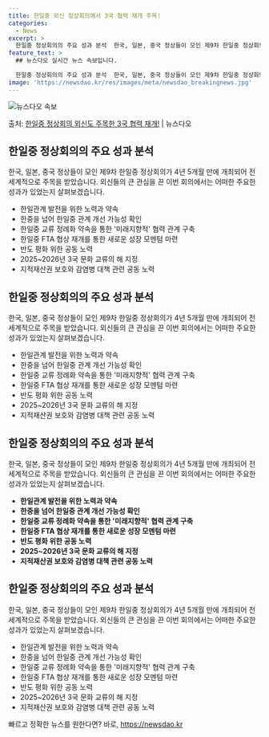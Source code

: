 ```yaml
---
title: 한일중 외신 정상회의에서 3국 협력 재개 주목!
categories:
  - News
excerpt: >
  한일중 정상회의의 주요 성과 분석  한국, 일본, 중국 정상들이 모인 제9차 한일중 정상회의가 지난 26~2…
feature_text: >
  ## 뉴스다오 실시간 뉴스 속보입니다.

  한일중 정상회의의 주요 성과 분석  한국, 일본, 중국 정상들이 모인 제9차 한일중 정상회의가 지난 26~2…
image: 'https://newsdao.kr/res/images/meta/newsdao_breakingnews.jpg'
---
```


![뉴스다오 속보](https://newsdao.kr/res/images/meta/newsdao_breakingnews.jpg)

<p>출처: <a href="https://newsdao.kr/3993" rel="dofollow">한일중 정상회의 외신도 주목한 3국 협력 재개!</a> | 뉴스다오</p>

<h2 data-ke-size="size26">한일중 정상회의의 주요 성과 분석</h2>
<p data-ke-size="size16">한국, 일본, 중국 정상들이 모인 제9차 한일중 정상회의가 4년 5개월 만에 개최되어 전 세계적으로 주목을 받았습니다. 외신들의 큰 관심을 끈 이번 회의에서는 어떠한 주요한 성과가 있었는지 살펴보겠습니다.</p>
<ul>
<li>한일관계 발전을 위한 노력과 약속</li>
<li>한중을 넘어 한일중 관계 개선 가능성 확인</li>
<li>한일중 교류 정례화 약속을 통한 '미래지향적' 협력 관계 구축</li>
<li>한일중 FTA 협상 재개를 통한 새로운 성장 모멘텀 마련</li>
<li>반도 평화 위한 공동 노력</li>
<li>2025~2026년 3국 문화 교류의 해 지정</li>
<li>지적재산권 보호와 감염병 대책 관련 공동 노력</li>
</ul>
<h2 data-ke-size="size26">한일중 정상회의의 주요 성과 분석</h2>
<p data-ke-size="size16">한국, 일본, 중국 정상들이 모인 제9차 한일중 정상회의가 4년 5개월 만에 개최되어 전 세계적으로 주목을 받았습니다. 외신들의 큰 관심을 끈 이번 회의에서는 어떠한 주요한 성과가 있었는지 살펴보겠습니다.</p>
<ul>
<li>한일관계 발전을 위한 노력과 약속</li>
<li>한중을 넘어 한일중 관계 개선 가능성 확인</li>
<li>한일중 교류 정례화 약속을 통한 '미래지향적' 협력 관계 구축</li>
<li>한일중 FTA 협상 재개를 통한 새로운 성장 모멘텀 마련</li>
<li>반도 평화 위한 공동 노력</li>
<li>2025~2026년 3국 문화 교류의 해 지정</li>
<li>지적재산권 보호와 감염병 대책 관련 공동 노력</li>
</ul>

<h2 data-ke-size="size26">한일중 정상회의의 주요 성과 분석</h2>
<p data-ke-size="size16">한국, 일본, 중국 정상들이 모인 제9차 한일중 정상회의가 4년 5개월 만에 개최되어 전 세계적으로 주목을 받았습니다. 외신들의 큰 관심을 끈 이번 회의에서는 어떠한 주요한 성과가 있었는지 살펴보겠습니다.</p>
<ul>
<li><b>한일관계 발전을 위한 노력과 약속</b></li>
<li><b>한중을 넘어 한일중 관계 개선 가능성 확인</b></li>
<li><b>한일중 교류 정례화 약속을 통한 '미래지향적' 협력 관계 구축</b></li>
<li><b>한일중 FTA 협상 재개를 통한 새로운 성장 모멘텀 마련</b></li>
<li><b>반도 평화 위한 공동 노력</b></li>
<li><b>2025~2026년 3국 문화 교류의 해 지정</b></li>
<li><b>지적재산권 보호와 감염병 대책 관련 공동 노력</b></li>
</ul>


<h2 data-ke-size="size26">한일중 정상회의의 주요 성과 분석</h2>
<p data-ke-size="size16">한국, 일본, 중국 정상들이 모인 제9차 한일중 정상회의가 4년 5개월 만에 개최되어 전 세계적으로 주목을 받았습니다. 외신들의 큰 관심을 끈 이번 회의에서는 어떠한 주요한 성과가 있었는지 살펴보겠습니다.</p>
<ul>
<li>한일관계 발전을 위한 노력과 약속</li>
<li>한중을 넘어 한일중 관계 개선 가능성 확인</li>
<li>한일중 교류 정례화 약속을 통한 '미래지향적' 협력 관계 구축</li>
<li>한일중 FTA 협상 재개를 통한 새로운 성장 모멘텀 마련</li>
<li>반도 평화 위한 공동 노력</li>
<li>2025~2026년 3국 문화 교류의 해 지정</li>
<li>지적재산권 보호와 감염병 대책 관련 공동 노력</li>
</ul>
 

빠르고 정확한 뉴스를 원한다면? 바로, <a href="https://newsdao.kr" rel="dofollow">https://newsdao.kr</a>


